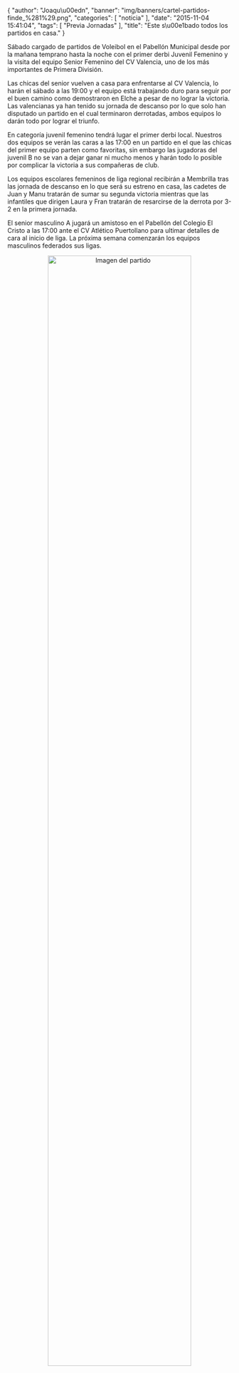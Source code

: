 {
  "author": "Joaqu\u00edn", 
  "banner": "img/banners/cartel-partidos-finde_%281%29.png", 
  "categories": [
    "noticia"
  ], 
  "date": "2015-11-04 15:41:04", 
  "tags": [
    "Previa Jornadas"
  ], 
  "title": "Este s\u00e1bado todos los partidos en casa."
}

Sábado cargado de partidos de Voleibol en el Pabellón Municipal desde por la mañana temprano hasta la noche con el primer derbi Juvenil Femenino y la visita del equipo Senior Femenino del CV Valencia, uno de los más importantes de Primera División.

Las chicas del senior vuelven a casa para enfrentarse al CV Valencia, lo harán el sábado a las 19:00 y el equipo está trabajando duro para seguir por el buen camino como demostraron en Elche a pesar de no lograr la victoria. Las valencianas ya han tenido su jornada de descanso por lo que solo han disputado un partido en el cual terminaron derrotadas, ambos equipos lo darán todo por lograr el triunfo.

En categoría juvenil femenino tendrá lugar el primer derbi local. Nuestros dos equipos se verán las caras a las 17:00 en un partido en el que las chicas del primer equipo parten como favoritas, sin embargo las jugadoras del juvenil B no se van a dejar ganar ni mucho menos y harán todo lo posible por complicar la victoria a sus compañeras de club.

Los equipos escolares femeninos de liga regional recibirán a Membrilla tras las jornada de descanso en lo que será su estreno en casa, las cadetes de Juan y Manu tratarán de sumar su segunda victoria mientras que las infantiles que dirigen Laura y Fran tratarán de resarcirse de la derrota por 3-2 en la primera jornada.

El senior masculino A jugará un amistoso en el Pabellón del Colegio El Cristo a las 17:00 ante el CV Atlético Puertollano para ultimar detalles de cara al inicio de liga. La próxima semana comenzarán los equipos masculinos federados sus ligas.

<center>
<a target="_new" href="http://www.advmiguelturra.org/img/banners/cartel-partidos-finde%20%281%29.png"> 
<img alt="Imagen del partido" width="80%" align="center" src="http://www.advmiguelturra.org/img/banners/cartel-partidos-finde%20%281%29.png"/> </a> </center>

